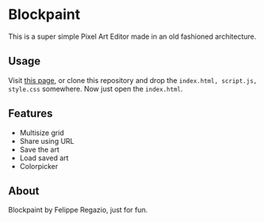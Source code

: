# Blockpaint

This is a super simple Pixel Art Editor made in an old fashioned architecture.

## Usage

Visit <a href="https://felippe-regazio.github.io/blockpaint/">this page</a>, or clone this repository and drop the `index.html, script.js, style.css` somewhere. Now just open the `index.html`.

## Features

- Multisize grid
- Share using URL
- Save the art
- Load saved art
- Colorpicker

## About

Blockpaint by Felippe Regazio, just for fun.
